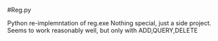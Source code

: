 
#Reg.py

Python re-implemntation of reg.exe
Nothing special, just a side project.
Seems to work reasonably well, but only with ADD,QUERY,DELETE
